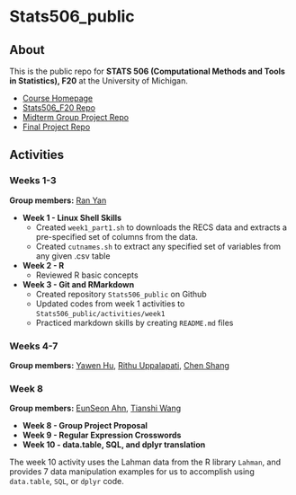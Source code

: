 # Stats506_public  

## About  
This is the public repo for **STATS 506 (Computational Methods and Tools in Statistics), F20** at the University of Michigan.  

* [Course Homepage](https://jbhender.github.io/Stats506/F20/)
* [Stats506_F20 Repo](https://github.com/jbhender/Stats506_F20/tree/master)
* [Midterm Group Project Repo](https://github.com/SkyWang0919/STATS-506-Midterm-Project-02)
* [Final Project Repo](https://github.com/longyyu/Stats506_FinalProj)


## Activities  
### Weeks 1-3  
**Group members:** 
[Ran Yan](https://github.com/Ranynola/Stats506_public)

* **Week 1 - Linux Shell Skills**  
  * Created `week1_part1.sh` to downloads the RECS data and extracts 
    a pre-specified set of columns from the data.
  * Created `cutnames.sh` to extract any specified set of variables 
    from any given .csv table
* **Week 2 - R**  
  * Reviewed R basic concepts 
* **Week 3 - Git and RMarkdown**  
  * Created repository `Stats506_public` on Github
  * Updated codes from week 1 activities to `Stats506_public/activities/week1`
  * Practiced markdown skills by creating `README.md` files

### Weeks 4-7
**Group members:** 
[Yawen Hu](https://github.com/yawenh/Stats506_public), 
[Rithu Uppalapati](https://github.com/rurithu/Stats506_public), 
[Chen Shang](https://github.com/ChenShangUmich/Stats506_public)  

### Week 8  
**Group members:** 
[EunSeon Ahn](https://github.com/EunseonAhn/Stats506_public), 
[Tianshi Wang](https://github.com/SkyWang0919/Stats506_public)
  
* **Week 8 - Group Project Proposal**  
* **Week 9 - Regular Expression Crosswords**  
* **Week 10 - data.table, SQL, and dplyr translation**  

The week 10 activity uses the Lahman data from the R library `Lahman`, and provides 7 data manipulation examples for us to accomplish using `data.table`, `SQL`, or `dplyr` code.  

